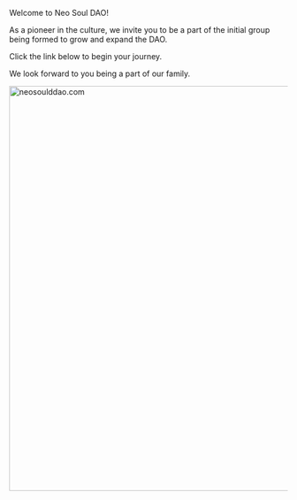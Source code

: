 Welcome to Neo Soul DAO!

As a pioneer in the culture, we invite you to be a part of the initial group being formed to grow and expand the DAO. 

Click the link below to begin your journey. 

We look forward to you being a part of our family. 

<p><a href="https://www.neosouldao.com">
<img src="https://neosouldao.com/wp-content/uploads/2022/06/NSD-Stack-Logo.png" alt="neosoulddao.com" width="1000" height="732">
</a></p>

</body>
</html>
